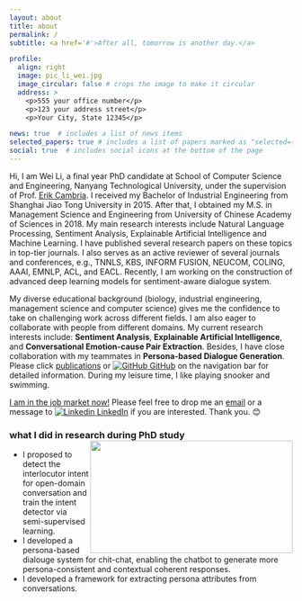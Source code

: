 ```yaml
---
layout: about
title: about
permalink: /
subtitle: <a href='#'>After all, tomorrow is another day.</a>

profile:
  align: right
  image: pic_li_wei.jpg
  image_circular: false # crops the image to make it circular
  address: >
    <p>555 your office number</p>
    <p>123 your address street</p>
    <p>Your City, State 12345</p>

news: true  # includes a list of news items
selected_papers: true # includes a list of papers marked as "selected={true}"
social: true  # includes social icons at the bottom of the page
---
```


Hi, I am Wei Li, a final year PhD candidate at School of Computer Science and Engineering, Nanyang Technological University, under the supervision of Prof. [Erik Cambria](http://www.sentic.net/erikcambria/). I received my Bachelor of Industrial Engineering from Shanghai Jiao Tong University in 2015. After that, I obtained my M.S. in Management Science and Engineering from University of Chinese Academy of Sciences in 2018. My main research interests include Natural Language Processing, Sentiment Analysis, Explainable Artificial Intelligence and Machine Learning. I have published several research papers on these topics in top-tier journals. I also serves as an active reviewer of several journals and conferences, e.g., TNNLS, KBS, INFORM FUSION, NEUCOM, COLING, AAAI, EMNLP, ACL, and EACL. Recently, I am working on the construction of advanced deep learning models for sentiment-aware dialogue system.

My diverse educational background (biology, industrial engineering, management science and computer science) gives me the confidence to take on challenging work across different fields. I am also eager to collaborate with people from different domains. My current research interests include: **Sentiment Analysis**, **Explainable Artificial Intelligence**, and **Conversational Emotion-cause Pair Extraction**. Besides, I have close collaboration with my teammates in **Persona-based Dialogue Generation**. Please click [publications](/publications/) or [![GitHub](https://i.stack.imgur.com/tskMh.png) GitHub](https://github.com/Maxwe11y) on the navigation bar for detailed information. During my leisure time, I like playing snooker and swimming.

<a href='#'>I am in the job market now!<a> Please feel free to drop me an [email](mailto:luyao001@e.ntu.edu.sg) or a message to [![Linkedin](https://i.stack.imgur.com/gVE0j.png) LinkedIn](https://www.linkedin.com/in/璐瑶-朱-34418714a/) if you are interested. Thank you. :blush:
  
### what I did in research during PhD study <img align="right" width="360" height="200" src="/assets/img/picture2.pdf"/>
  <ul>
    <li>I proposed to detect the interlocutor intent for open-domain conversation and train the intent detector via semi-supervised learning.</li>
    <li>I developed a persona-based dialouge system for chit-chat, enabling the chatbot to generate more persona-consistent and contextual coherent responses.</li>
    <li>I developed a framework for extracting persona attributes from conversations.</li>
  </ul>
